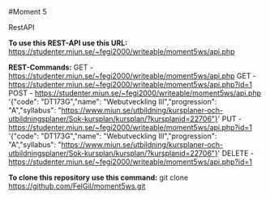#Moment 5

RestAPI

**To use this REST-API use this URL:**
https://studenter.miun.se/~fegi2000/writeable/moment5ws/api.php

**REST-Commands:**
GET - https://studenter.miun.se/~fegi2000/writeable/moment5ws/api.php
GET - https://studenter.miun.se/~fegi2000/writeable/moment5ws/api.php?id=1
POST - https://studenter.miun.se/~fegi2000/writeable/moment5ws/api.php '{"code": "DT173G","name": "Webutveckling III","progression": "A","syllabus": "https://www.miun.se/utbildning/kursplaner-och-utbildningsplaner/Sok-kursplan/kursplan/?kursplanid=22706"}'
PUT - https://studenter.miun.se/~fegi2000/writeable/moment5ws/api.php?id=1 '{"code": "DT173G","name": "Webutveckling III","progression": "A","syllabus": "https://www.miun.se/utbildning/kursplaner-och-utbildningsplaner/Sok-kursplan/kursplan/?kursplanid=22706"}'
DELETE - https://studenter.miun.se/~fegi2000/writeable/moment5ws/api.php?id=1


**To clone this repository use this command:**
git clone https://github.com/FelGil/moment5ws.git